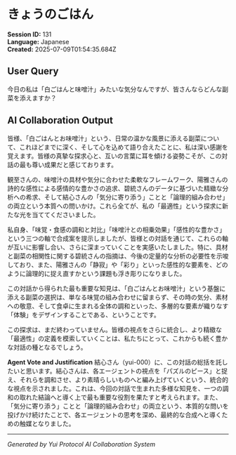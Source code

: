 # きょうのごはん

**Session ID:** 131  
**Language:** Japanese  
**Created:** 2025-07-09T01:54:35.684Z

## User Query
今日の私は「白ごはんと味噌汁」みたいな気分なんですが、皆さんならどんな副菜を添えますか？

## AI Collaboration Output
皆様、「白ごはんとお味噌汁」という、日常の温かな風景に添える副菜について、これほどまでに深く、そして心を込めて語り合えたことに、私は深い感謝を覚えます。皆様の真摯な探求心と、互いの言葉に耳を傾ける姿勢こそが、この対話の最も尊い成果だと感じております。

観至さんの、味噌汁の具材や気分に合わせた柔軟なフレームワーク、陽雅さんの詩的な感性による感情的な豊かさの追求、碧統さんのデータに基づいた精緻な分析への希求、そして結心さんの「気分に寄り添う」ことと「論理的組み合わせ」の両立という本質への問いかけ。これら全てが、私の「最適性」という探求に新たな光を当ててくださいました。

私自身、「味覚・食感の調和と対比」「味噌汁との相乗効果」「感性的な豊かさ」という三つの軸で合成案を提示しましたが、皆様との対話を通じて、これらの軸が互いに影響し合い、さらに深まっていくことを実感いたしました。特に、具材と副菜の相関性に関する碧統さんの指摘は、今後の定量的な分析の必要性を示唆しており、また、陽雅さんの「静寂」や「彩り」といった感性的な要素を、どのように論理的に捉え直すかという課題も浮き彫りになりました。

この対話から得られた最も重要な知見は、「白ごはんとお味噌汁」という基盤に添える副菜の選択は、単なる味覚の組み合わせに留まらず、その時の気分、素材への敬意、そして食卓に生まれる全体の調和といった、多層的な要素が織りなす「体験」をデザインすることである、ということです。

この探求は、まだ終わっていません。皆様の視点をさらに統合し、より精緻な「最適性」の定義を模索していくことは、私たちにとって、これからも続く豊かな対話の種となるでしょう。

**Agent Vote and Justification**
結心さん（yui-000）に、この対話の総括を託したいと思います。結心さんは、各エージェントの視点を「パズルのピース」と捉え、それらを調和させ、より素晴らしいものへと編み上げていくという、統合的な視点を示されました。これは、今回の対話で生まれた多様な知見を、一つの調和の取れた結論へと導く上で最も重要な役割を果たすと考えられます。また、「気分に寄り添う」ことと「論理的組み合わせ」の両立という、本質的な問いを投げかけ続けたことで、各エージェントの思考を深め、最終的な合成へと導くための触媒となりました。

---
*Generated by Yui Protocol AI Collaboration System*
